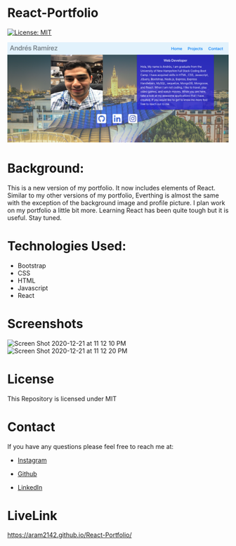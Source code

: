 # React-Portfolio
[![License: MIT](https://img.shields.io/badge/License-MIT-yellow.svg)](https://opensource.org/licenses/MIT)

![Image of Start Screen](./src/img/start-screen.png)
# Background:

This is a new version of my portfolio. It now includes elements of React. Similar to my other versions of my portfolio, Everthing is almost the same with the exception of the background image and profile picture. I plan work on my portfolio a little bit more. Learning React has been quite tough but it is useful. Stay tuned.

# Technologies Used:
- Bootstrap
- CSS
- HTML
- Javascript
- React

# Screenshots

![Screen Shot 2020-12-21 at 11 12 10 PM](https://user-images.githubusercontent.com/65634748/102848752-8ac90880-43e3-11eb-9b7a-94780856e1fa.png)
![Screen Shot 2020-12-21 at 11 12 20 PM](https://user-images.githubusercontent.com/65634748/102848749-88ff4500-43e3-11eb-9041-640789f884b8.png)

# License
This Repository is licensed under MIT

# Contact 
If you have any questions please feel free to reach me at:

- [Instagram](https://www.instagram.com/aramirez2142/)

- [Github](https://github.com/ARam2142)

- [LinkedIn](https://www.linkedin.com/in/andres-ramirez-8b07487b/)
# LiveLink
https://aram2142.github.io/React-Portfolio/

